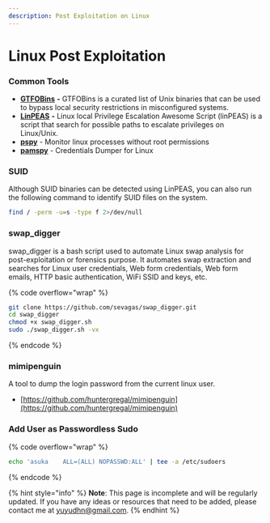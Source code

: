 ```yaml
---
description: Post Exploitation on Linux
---
```


# Linux Post Exploitation

### Common Tools

* [**GTFOBins**](https://gtfobins.github.io/) **-** GTFOBins is a curated list of Unix binaries that can be used to bypass local security restrictions in misconfigured systems.
* [**LinPEAS**](https://github.com/carlospolop/PEASS-ng/tree/master/linPEAS) **-** Linux local Privilege Escalation Awesome Script (linPEAS) is a script that search for possible paths to escalate privileges on Linux/Unix.
* [**pspy**](https://github.com/DominicBreuker/pspy) - Monitor linux processes without root permissions
* [**pamspy**](https://github.com/citronneur/pamspy) - Credentials Dumper for Linux

### **SUID**

Although SUID binaries can be detected using LinPEAS, you can also run the following command to identify SUID files on the system.

```bash
find / -perm -u=s -type f 2>/dev/null
```

### swap\_digger

swap\_digger is a bash script used to automate Linux swap analysis for post-exploitation or forensics purpose. It automates swap extraction and searches for Linux user credentials, Web form credentials, Web form emails, HTTP basic authentication, WiFi SSID and keys, etc.

{% code overflow="wrap" %}
```bash
git clone https://github.com/sevagas/swap_digger.git
cd swap_digger
chmod +x swap_digger.sh
sudo ./swap_digger.sh -vx
```
{% endcode %}

### mimipenguin

A tool to dump the login password from the current linux user.

* [https://github.com/huntergregal/mimipenguin](https://github.com/huntergregal/mimipenguin)

### Add User as Passwordless Sudo

{% code overflow="wrap" %}
```bash
echo 'asuka    ALL=(ALL) NOPASSWD:ALL' | tee -a /etc/sudoers
```
{% endcode %}

{% hint style="info" %}
**Note**: This page is incomplete and will be regularly updated. If you have any ideas or resources that need to be added, please contact me at [yuyudhn@gmail.com](mailto:yuyudhn@gmail.com).
{% endhint %}
